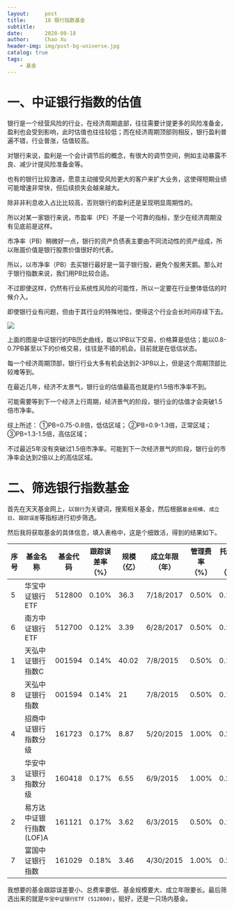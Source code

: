 ```yaml
---
layout:     post
title:      18 银行指数基金
subtitle:   
date:       2020-09-18
author:     Chao Xu
header-img: img/post-bg-universe.jpg
catalog: true
tags:
    - 基金
---
```


# 一、中证银行指数的估值

银行是一个经营风险的行业，在经济周期底部，往往需要计提更多的风险准备金，盈利也会受到影响，此时估值也往往较低；而在经济周期顶部则相反，银行盈利普遍不错，行业普涨，估值较高。

对银行来说，盈利是一个会计调节后的概念，有很大的调节空间，例如主动暴露不良、减少计提风险准备金等。

也有的银行比较激进，愿意主动接受风险更大的客户来扩大业务，这使得短期业绩可能增速非常快，但后续损失会越来越大。

除非非利息收入占比比较高，否则银行的盈利还是呈现明显周期性的。

所以对某一家银行来说，市盈率（PE）不是一个可靠的指标，至少在经济周期没有见底前是这样。

市净率（PB）稍微好一点，银行的资产负债表主要由不同流动性的资产组成，所以账面价值是银行股票价值很好的代表。

所以，以市净率（PB）去买银行最好是一篮子银行股，避免个股黑天鹅。那么对于银行指数来说，我们用PB比较合适。

不过即使这样，仍然有行业系统性风险的可能性，所以一定要在行业整体低估的时候介入。

即使银行业有问题，但由于其行业的特殊地位，使得这个行业会长时间存续下去。

![](https://i.loli.net/2020/09/20/aRqokdhEluf8ir5.png)

上面的图是中证银行的PB历史曲线，能以1PB以下交易，价格算是低估；能以0.8-0.7PB甚至以下的价格交易，往往是不错的机会。目前就是在低估状态。

每一个经济周期顶部，银行行业大多有机会达到2-3PB以上，但是这个周期顶部比较难等到。

在最近几年，经济不太景气，银行业的估值最高也就是约1.5倍市净率不到。

可能需要等到下一个经济上行周期，经济景气的阶段，银行业的估值才会突破1.5倍市净率。

综上所述：
①PB=0.75-0.8倍，低估区域；
②PB=0.9-1.3倍，正常区域；
③PB=1.3-1.5倍，高估区域；

不过最近5年没有突破过1.5倍市净率。可能到下一次经济景气的阶段，银行业的市净率会达到2倍以上的高估区域。

# 二、筛选银行指数基金

首先在天天基金网上，以`银行`为关键词，搜索相关基金，然后根据`基金规模`、`成立日`、`跟踪误差`等指标进行初步筛选。

然后我将获取基金的具体信息，填入表格中，这是个细致活，得到的结果如下。

| 序号 | 基金名称                 | 基金代码 | 跟踪误差率     （%） | 规模     （亿） | 成立年限     （年） | 管理费率     （%） | 托管费率     （%） | 费率合计     （%） | 交易方式 |
| ---- | ------------------------ | -------- | -------------------- | --------------- | ------------------- | ------------------ | ------------------ | ------------------ | -------- |
| 5    | 华宝中证银行ETF          | 512800   | 0.10%                | 36.3            | 7/18/2017           | 0.50%              | 0.10%              | 0.60%              | ETF-场内 |
| 6    | 南方中证银行ETF          | 512700   | 0.12%                | 3.39            | 6/28/2017           | 0.50%              | 0.10%              | 0.60%              | ETF-场内 |
| 1    | 天弘中证银行指数C        | 001594   | 0.14%                | 40.02           | 7/8/2015            | 0.50%              | 0.10%              | 0.60%              | 场外     |
| 8    | 天弘中证银行指数         | 001594   | 0.14%                | 21              | 7/8/2015            | 0.50%              | 0.10%              | 0.60%              | 场外     |
| 4    | 招商中证银行指数分级     | 161723   | 0.17%                | 8.87            | 5/20/2015           | 1.00%              | 0.20%              | 1.20%              | 场外     |
| 3    | 华安中证银行指数分级     | 160418   | 0.17%                | 6.55            | 6/9/2015            | 1.00%              | 0.22%              | 1.22%              | 场外     |
| 2    | 易方达中证银行指数(LOF)A | 161121   | 0.17%                | 3.62            | 6/3/2015            | 0.50%              | 0.10%              | 0.60%              | 场外     |
| 7    | 富国中证银行指数         | 161029   | 0.18%                | 3.46            | 4/30/2015           | 1.00%              | 0.22%              | 1.22%              | ETF-场内 |

我想要的基金跟踪误差要小、总费率要低、基金规模要大、成立年限要长。最后筛选出来的就是`华宝中证银行ETF (512800)`，挺好，还是一只场内基金。

